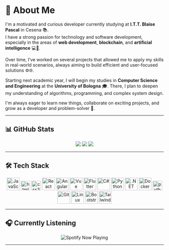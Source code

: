 # 💫 About Me

I'm a motivated and curious developer currently studying at **I.T.T. Blaise Pascal** in Cesena 📚.  
I have a strong passion for technology and software development, especially in the areas of **web development**, **blockchain**, and **artificial intelligence** 💻🧠.

Over time, I’ve worked on several projects that allowed me to apply my skills in real-world scenarios, always aiming to build efficient and user-focused solutions ⚙️🌐.

Starting next academic year, I will begin my studies in **Computer Science and Engineering** at the **University of Bologna** 🎓. There, I plan to deepen my understanding of algorithms, programming, and complex system design.

I'm always eager to learn new things, collaborate on exciting projects, and grow as a developer and problem-solver 🚀.

---

## 📊 GitHub Stats

<div align="center">
  <img src="https://github-readme-stats.vercel.app/api?username=XxGaGxX&theme=aura&hide_border=false&include_all_commits=false&count_private=false" />
  <img src="https://nirzak-streak-stats.vercel.app/?user=XxGaGxX&theme=aura&hide_border=false" />
  <img src="https://github-readme-stats.vercel.app/api/top-langs/?username=XxGaGxX&theme=aura&hide_border=false&layout=compact" />
</div>

---

## 🛠️ Tech Stack

<div align="center">
  <img src="https://cdn.jsdelivr.net/gh/devicons/devicon/icons/javascript/javascript-original.svg" height="40" alt="JavaScript" />
  <img src="https://cdn.jsdelivr.net/gh/devicons/devicon/icons/html5/html5-original.svg" height="30" alt="html5 logo"  />
  <img src="https://cdn.jsdelivr.net/gh/devicons/devicon/icons/css3/css3-original.svg" height="30" alt="css3 logo"  />
  <img src="https://cdn.jsdelivr.net/gh/devicons/devicon/icons/react/react-original.svg" height="40" alt="React" />
  <img src="https://cdn.jsdelivr.net/gh/devicons/devicon/icons/angularjs/angularjs-original.svg" height="40" alt="Angular" />
  <img src="https://cdn.jsdelivr.net/gh/devicons/devicon/icons/vuejs/vuejs-original.svg" height="40" alt="Vue" />
  <img src="https://cdn.jsdelivr.net/gh/devicons/devicon/icons/flutter/flutter-original.svg" height="40" alt="Flutter" />
  <img src="https://cdn.jsdelivr.net/gh/devicons/devicon/icons/csharp/csharp-original.svg" height="40" alt="C#" />
  <img src="https://cdn.jsdelivr.net/gh/devicons/devicon/icons/python/python-original.svg" height="40" alt="Python" />
  <img src="https://cdn.jsdelivr.net/gh/devicons/devicon/icons/dotnetcore/dotnetcore-original.svg" height="40" alt=".NET Core" />
  <img src="https://cdn.jsdelivr.net/gh/devicons/devicon/icons/docker/docker-original.svg" height="40" alt="Docker" />
  <img src="https://cdn.jsdelivr.net/gh/devicons/devicon/icons/python/python-original.svg" height="30" alt="python logo"  />
  <img src="https://cdn.jsdelivr.net/gh/devicons/devicon/icons/git/git-original.svg" height="40" alt="Git" />
  <img src="https://cdn.jsdelivr.net/gh/devicons/devicon/icons/linux/linux-original.svg" height="40" alt="Linux" />
  <img src="https://cdn.jsdelivr.net/gh/devicons/devicon/icons/bootstrap/bootstrap-original.svg" height="40" alt="Bootstrap" />
  <img src="https://cdn.jsdelivr.net/gh/devicons/devicon/icons/tailwindcss/tailwindcss-original-wordmark.svg" height="40" alt="TailwindCSS" />
</div>

---

## 🎧 Currently Listening

<div align="center">
  <img src="https://spotify-recently-played-readme.vercel.app/api?user=pcqapt30xpqoq039vmpn5tbj1" alt="Spotify Now Playing" />
</div>

---



